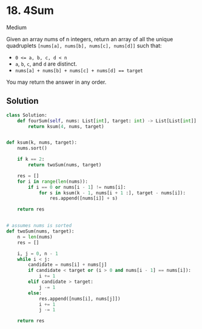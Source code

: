 # 18. 4Sum

Medium

Given an array nums of n integers, return an array of all the unique quadruplets
`[nums[a], nums[b], nums[c], nums[d]]` such that:

- `0 <= a, b, c, d < n`
- `a`, `b`, `c`, and `d` are distinct.
- `nums[a] + nums[b] + nums[c] + nums[d] == target`

You may return the answer in any order.

## Solution

```python
class Solution:
    def fourSum(self, nums: List[int], target: int) -> List[List[int]]:
        return ksum(4, nums, target)


def ksum(k, nums, target):
    nums.sort()

    if k == 2:
        return twoSum(nums, target)

    res = []
    for i in range(len(nums)):
        if i == 0 or nums[i - 1] != nums[i]:
            for s in ksum(k - 1, nums[i + 1 :], target - nums[i]):
                res.append([nums[i]] + s)

    return res


# assumes nums is sorted
def twoSum(nums, target):
    n = len(nums)
    res = []

    i, j = 0, n - 1
    while i < j:
        candidate = nums[i] + nums[j]
        if candidate < target or (i > 0 and nums[i - 1] == nums[i]):
            i += 1
        elif candidate > target:
            j -= 1
        else:
            res.append([nums[i], nums[j]])
            i += 1
            j -= 1

    return res
```
